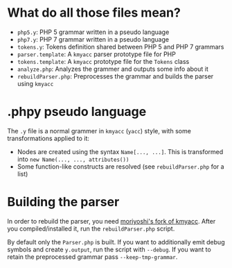 What do all those files mean?
=============================

 * `php5.y`:            PHP 5 grammar written in a pseudo language
 * `php7.y`:            PHP 7 grammar written in a pseudo language
 * `tokens.y`:          Tokens definition shared between PHP 5 and PHP 7 grammars
 * `parser.template`:   A `kmyacc` parser prototype file for PHP
 * `tokens.template`:   A `kmyacc` prototype file for the `Tokens` class
 * `analyze.php`:       Analyzes the grammer and outputs some info about it
 * `rebuildParser.php`: Preprocesses the grammar and builds the parser using `kmyacc`

.phpy pseudo language
=====================

The `.y` file is a normal grammer in `kmyacc` (`yacc`) style, with some transformations
applied to it:

 * Nodes are created using the syntax `Name[..., ...]`. This is transformed into
   `new Name(..., ..., attributes())`
 * Some function-like constructs are resolved (see `rebuildParser.php` for a list)

Building the parser
===================

In order to rebuild the parser, you need [moriyoshi's fork of kmyacc](https://github.com/moriyoshi/kmyacc-forked).
After you compiled/installed it, run the `rebuildParser.php` script.

By default only the `Parser.php` is built. If you want to additionally emit debug symbols and create `y.output`, run the
script with `--debug`. If you want to retain the preprocessed grammar pass `--keep-tmp-grammar`.

